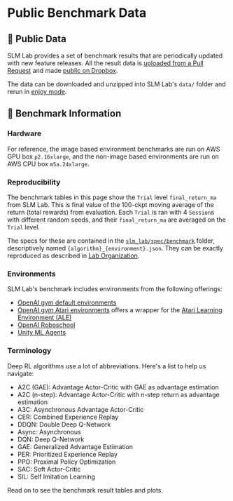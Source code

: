# Public Benchmark Data

## 📂 Public Data

SLM Lab provides a set of benchmark results that are periodically updated with new feature releases. All the result data is [uploaded from a Pull Request](https://github.com/kengz/SLM-Lab/pulls?utf8=%E2%9C%93&q=is%3Apr+label%3Aresult+) and made [public on Dropbox](https://www.dropbox.com/sh/urifraklxcvol70/AADxtt6zUNuVR6qe288JYNCNa?dl=0).

The data can be downloaded and unzipped into SLM Lab's `data/` folder and rerun in [enjoy mode](../using-slm-lab/train-and-enjoy-dqn-cartpole.md).

## 📌 Benchmark Information

### **Hardware**

For reference, the image based environment benchmarks are run on AWS GPU box `p2.16xlarge`, and the non-image based environments are run on AWS CPU box `m5a.24xlarge`.

### **Reproducibility**

The benchmark tables in this page show the `Trial` level `final_return_ma` from SLM Lab. This is final value of the 100-ckpt moving average of the return \(total rewards\) from evaluation. Each `Trial` is ran with 4 `Session`s with different random seeds, and their `final_return_ma` are averaged on the `Trial` level.

The specs for these are contained in the [`slm_lab/spec/benchmark`](https://github.com/kengz/SLM-Lab/tree/master/slm_lab/spec/benchmark) folder, descriptively named `{algorithm}_{environment}.json`. They can be exactly reproduced as described in [Lab Organization](../using-slm-lab/lab-organization.md#reproducibility-design).

### **Environments**

SLM Lab's benchmark includes environments from the following offerings:

* [OpenAI gym default environments](https://github.com/openai/gym)
* [OpenAI gym Atari environments](https://gym.openai.com/envs/#atari) offers a wrapper for the [Atari Learning Environment \(ALE\)](https://github.com/mgbellemare/Arcade-Learning-Environment)
* [OpenAI Roboschool](https://github.com/openai/roboschool)
* [Unity ML Agents](https://github.com/Unity-Technologies/ml-agents)

### **Terminology**

Deep RL algorithms use a lot of abbreviations. Here's a list to help us navigate:

* A2C \(GAE\): Advantage Actor-Critic with GAE as advantage estimation
* A2C \(n-step\): Advantage Actor-Critic with n-step return as advantage estimation
* A3C: Asynchronous Advantage Actor-Critic
* CER: Combined Experience Replay
* DDQN: Double Deep Q-Network
* Async: Asynchronous
* DQN: Deep Q-Network
* GAE: Generalized Advantage Estimation
* PER: Prioritized Experience Replay
* PPO: Proximal Policy Optimization
* SAC: Soft Actor-Critic
* SIL: Self Imitation Learning

Read on to see the benchmark result tables and plots.

